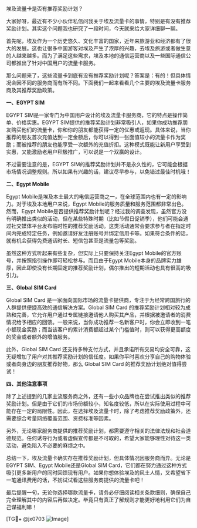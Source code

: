 埃及流量卡是否有推荐奖励计划？

大家好呀，最近有不少小伙伴私信问我关于埃及流量卡的事情，特别是有没有推荐奖励计划。其实这个问题我也研究了一段时间，今天就来给大家详细聊一聊。

首先呢，埃及作为一个历史悠久、文化丰富的国家，近年来旅游业和经济都有了很大的发展。这也让很多中国游客对埃及产生了浓厚的兴趣，去埃及旅游或者做生意的人越来越多。而为了满足这些需求，埃及本地的通信运营商以及一些国际通信公司都推出了针对中国用户的流量卡服务。

那么问题来了，这些流量卡到底有没有推荐奖励计划呢？答案是：有的！但具体情况会因不同的服务商而有所不同。下面我们一起来看看几个主要的埃及流量卡服务商及其推荐奖励政策。

**一、EGYPT SIM**

EGYPT SIM是一家专门为中国用户设计的埃及流量卡服务商，它的特点是操作简单、价格实惠。EGYPT SIM提供的推荐奖励计划非常吸引人，如果你成功推荐朋友购买他们的流量卡，你和你的朋友都能获得一定的优惠或返现。具体来说，当你推荐的朋友首次充值达到一定金额后，你可以得到一张面值较小的流量卡作为奖励；而被推荐的朋友也能享受一次额外的充值折扣。这种模式既能让新用户享受到实惠，又能激励老用户积极推广，可以说是一个双赢的设计。

不过需要注意的是，EGYPT SIM的推荐奖励计划并不是永久性的，它可能会根据市场情况调整规则。所以如果有兴趣的话，建议尽早参与，以免错过最佳时机哦！

**二、Egypt Mobile**

Egypt Mobile是埃及本土最大的电信运营商之一，在全球范围内也有一定的影响力。对于埃及本地用户来说，Egypt Mobile的服务质量和服务范围都非常出色。然而，Egypt Mobile是否提供推荐奖励计划呢？经过我的调查发现，虽然官方没有明确推出类似的活动，但在某些特殊时期（比如节假日促销季），他们可能会通过社交媒体平台发布临时性的推荐奖励活动。这类活动通常会要求参与者在指定时间内完成特定任务，例如邀请好友注册账号并绑定信用卡等。如果符合条件的话，就有机会获得免费通话时长、短信包甚至是流量包等奖励。

虽然这种方式听起来有些复杂，但实际上只要保持关注Egypt Mobile的官方账号，并按照指引操作即可轻松参与。而且由于Egypt Mobile本身的品牌实力雄厚，因此即使没有长期固定的推荐奖励计划，偶尔推出的短期活动也具有很高的吸引力。

**三、Global SIM Card**

Global SIM Card 是一家面向国际市场的流量卡提供商，专注于为经常跨国旅行的人群提供便捷高效的通信解决方案。Global SIM Card 的推荐奖励计划相对较为成熟和完善，它允许用户通过专属链接邀请他人购买其产品，并根据被邀请者的消费情况给予相应的回馈。一般来说，当你成功推荐一名新客户时，你会立即收到一笔小额现金奖励；而当该客户的累计消费额超过某个门槛值时，则可以获得更高额度的奖金或者额外的增值服务。

此外，Global SIM Card 还支持多种支付方式，并且承诺所有交易均安全可靠，这无疑增加了用户对其推荐奖励计划的信任度。如果你平时喜欢分享自己的购物体验或者向身边的朋友推荐好物，那么 Global SIM Card 的推荐奖励计划绝对值得尝试！

**四、其他注意事项**

除了上述提到的几家主流服务商之外，还有一些小众品牌也在尝试推出类似的推荐奖励计划。但是由于它们的市场份额较小，知名度较低，所以在实际使用过程中可能存在一定的局限性。因此，在选择埃及流量卡时，除了考虑推荐奖励政策外，还需要综合考量网络覆盖范围、资费标准等因素。

另外，无论哪家服务商提供的推荐奖励计划，都需要遵守相关的法律法规和社会道德规范。任何诱导行为或者虚假宣传都是不可取的，希望大家能够理性对待这一类活动，避免陷入不必要的麻烦之中。

总结一下，埃及流量卡确实存在推荐奖励计划，但具体情况因服务商而异。无论是EGYPT SIM、Egypt Mobile还是Global SIM Card，它们都在努力通过这种方式吸引更多新用户的同时回馈现有用户。如果你想体验埃及的风土人情，又希望省下一笔通讯费用的话，不妨试试看这些服务商提供的流量卡吧！

最后提醒一句，无论你选择哪款流量卡，请务必仔细阅读相关条款细则，确保自己完全理解其中的内容后再做决定。毕竟只有真正了解规则才能更好地利用它们为自己谋福利嘛！

[TG💪+ @jx0703 ![Image](https://github.com/user-attachments/assets/dbca1d08-cadb-493c-b0ec-ad6f7a83f270)]